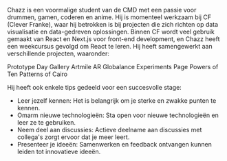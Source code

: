 Chazz is een voormalige student van de CMD met een passie voor drummen, gamen, coderen en anime. Hij is momenteel werkzaam bij CF (Clever Franke), waar hij betrokken is bij projecten die zich richten op data visualisatie en data-gedreven oplossingen. Binnen CF wordt veel gebruik gemaakt van React en Next.js voor front-end development, en Chazz heeft een weekcursus gevolgd om React te leren. Hij heeft samengewerkt aan verschillende projecten, waaronder:

Prototype Day Gallery
Artmile AR
Globalance
Experiments Page
Powers of Ten
Patterns of Cairo

Hij heeft ook enkele tips gedeeld voor een succesvolle stage:

 - Leer jezelf kennen: Het is belangrijk om je sterke en zwakke punten te kennen.
 - Omarm nieuwe technologieën: Sta open voor nieuwe technologieën en leer ze te gebruiken.
 - Neem deel aan discussies: Actieve deelname aan discussies met collega's zorgt ervoor dat je meer leert.
 - Presenteer je ideeën: Samenwerken en feedback ontvangen kunnen leiden tot innovatieve ideeën.